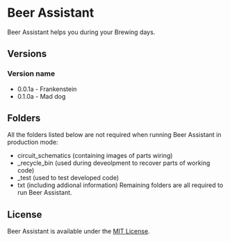 # Beer Assistant
Beer Assistant helps you during your Brewing days.

## Versions
### Version name
* 0.0.1a - Frankenstein
* 0.1.0a - Mad dog

## Folders
All the folders listed below are not required when running Beer Assistant in production mode:
* circuit_schematics (containing images of parts wiring)
* _recycle_bin (used during deveolpment to recover parts of working code)
* _test (used to test developed code)
* txt (including addional information)
Remaining folders are all required to run Beer Assistant.


## License
Beer Assistant is available under the [MIT License](https://opensource.org/licenses/MIT).